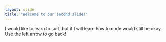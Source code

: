 ```yaml
---
layout: slide
title: "Welcome to our second slide!"
---
```

I would like to learn to surf, but if I will learn how to code would still be okay
Use the left arrow to go back!
